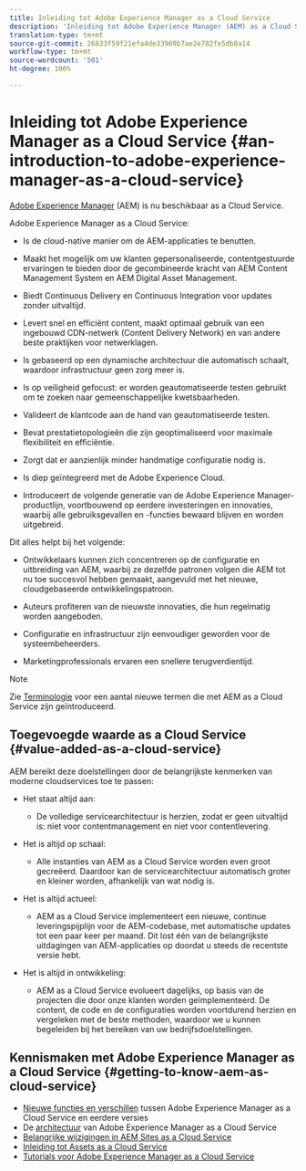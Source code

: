 ```yaml
---
title: Inleiding tot Adobe Experience Manager as a Cloud Service
description: 'Inleiding tot Adobe Experience Manager (AEM) as a Cloud Service. '
translation-type: tm+mt
source-git-commit: 26833f59f21efa4de33969b7ae2e782fe5db8a14
workflow-type: tm+mt
source-wordcount: '501'
ht-degree: 100%

---
```



# Inleiding tot Adobe Experience Manager as a Cloud Service {#an-introduction-to-adobe-experience-manager-as-a-cloud-service}

[Adobe Experience Manager](https://www.adobe.com/marketing/experience-manager.html) (AEM) is nu beschikbaar as a Cloud Service.

Adobe Experience Manager as a Cloud Service:

* Is de cloud-native manier om de AEM-applicaties te benutten.

* Maakt het mogelijk om uw klanten gepersonaliseerde, contentgestuurde ervaringen te bieden door de gecombineerde kracht van AEM Content Management System en AEM Digital Asset Management.

* Biedt Continuous Delivery en Continuous Integration voor updates zonder uitvaltijd.

* Levert snel en efficiënt content, maakt optimaal gebruik van een ingebouwd CDN-netwerk (Content Delivery Network) en van andere beste praktijken voor netwerklagen.

* Is gebaseerd op een dynamische architectuur die automatisch schaalt, waardoor infrastructuur geen zorg meer is.

* Is op veiligheid gefocust: er worden geautomatiseerde testen gebruikt om te zoeken naar gemeenschappelijke kwetsbaarheden.

* Valideert de klantcode aan de hand van geautomatiseerde testen.

* Bevat prestatietopologieën die zijn geoptimaliseerd voor maximale flexibiliteit en efficiëntie.

* Zorgt dat er aanzienlijk minder handmatige configuratie nodig is.

* Is diep geïntegreerd met de Adobe Experience Cloud.

* Introduceert de volgende generatie van de Adobe Experience Manager-productlijn, voortbouwend op eerdere investeringen en innovaties, waarbij alle gebruiksgevallen en -functies bewaard blijven en worden uitgebreid.

Dit alles helpt bij het volgende:

* Ontwikkelaars kunnen zich concentreren op de configuratie en uitbreiding van AEM, waarbij ze dezelfde patronen volgen die AEM tot nu toe succesvol hebben gemaakt, aangevuld met het nieuwe, cloudgebaseerde ontwikkelingspatroon.

* Auteurs profiteren van de nieuwste innovaties, die hun regelmatig worden aangeboden.

* Configuratie en infrastructuur zijn eenvoudiger geworden voor de systeembeheerders.

* Marketingprofessionals ervaren een snellere terugverdientijd.

>[!NOTE]
>
>Zie [Terminologie](terminology.md) voor een aantal nieuwe termen die met AEM as a Cloud Service zijn geïntroduceerd.

## Toegevoegde waarde as a Cloud Service {#value-added-as-a-cloud-service}

AEM bereikt deze doelstellingen door de belangrijkste kenmerken van moderne cloudservices toe te passen:

* Het staat altijd aan:

   * De volledige servicearchitectuur is herzien, zodat er geen uitvaltijd is: niet voor contentmanagement en niet voor contentlevering.

* Het is altijd op schaal:

   * Alle instanties van AEM as a Cloud Service worden even groot gecreëerd. Daardoor kan de servicearchitectuur automatisch groter en kleiner worden, afhankelijk van wat nodig is.

* Het is altijd actueel:

   * AEM as a Cloud Service implementeert een nieuwe, continue leveringspijplijn voor de AEM-codebase, met automatische updates tot een paar keer per maand. Dit lost één van de belangrijkste uitdagingen van AEM-applicaties op doordat u steeds de recentste versie hebt.

* Het is altijd in ontwikkeling:

   * AEM as a Cloud Service evolueert dagelijks, op basis van de projecten die door onze klanten worden geïmplementeerd. De content, de code en de configuraties worden voortdurend herzien en vergeleken met de beste methoden, waardoor we u kunnen begeleiden bij het bereiken van uw bedrijfsdoelstellingen.

## Kennismaken met Adobe Experience Manager as a Cloud Service {#getting-to-know-aem-as-cloud-service}

* [Nieuwe functies en verschillen](/help/overview/what-is-new-and-different.md) tussen Adobe Experience Manager as a Cloud Service en eerdere versies
* De [architectuur](/help/core-concepts/architecture.md) van Adobe Experience Manager as a Cloud Service
* [Belangrijke wijzigingen in AEM Sites as a Cloud Service](/help/sites-cloud/sites-cloud-changes.md)
* [Inleiding tot Assets as a Cloud Service](/help/assets/overview.md)
* [Tutorials voor Adobe Experience Manager as a Cloud Service](https://docs.adobe.com/content/help/en/experience-manager-learn/cloud-service/overview.html)